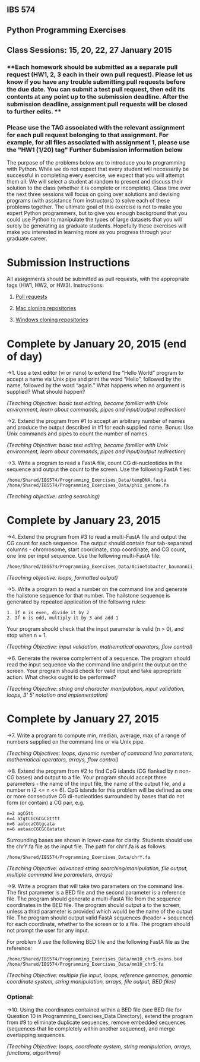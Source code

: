 ## **IBS 574**
## **Python Programming Exercises**
## Class Sessions: 15, 20, 22, 27 January 2015

### **Each homework should be submitted as a separate pull request (HW1, 2, 3 each in their own pull request). Please let us know if you have any trouble submitting pull requests before the due date. You can submit a test pull request, then edit its contents at any point up to the submission deadline. After the submission deadline, assignment pull requests will be closed to further edits. **

### **Please use the TAG associated with the relevant assignment for each pull request belonging to that assignment. For example, for all files associated with assignment 1, please use the "HW1 (1/20) tag" Further Submission information below**

The purpose of the problems below are to introduce you to programming with Python. While we do not expect that every student will necessarily be successful in completing every exercise, we expect that you will attempt them all. We will select a student at random to present and discuss their solution to the class (whether it is complete or incomplete). Class time over the next three sessions will focus on going over solutions and devising programs (with assistance from instructors) to solve each of these problems together. The ultimate goal of this exercise is not to make you expert Python programmers, but to give you enough background that you could use Python to manipulate the types of large datasets that you will surely be generating as graduate students. Hopefully these exercises will make you interested in learning more as you progress through your graduate career.

# **Submission Instructions** 
All assignments should be submitted as pull requests, with the appropriate tags (HW1, HW2, or HW3). Instructions:

1. [Pull requests](https://help.github.com/articles/using-pull-requests/)

2. [Mac cloning repositories](https://help.github.com/articles/working-with-repositories/)

3. [Windows cloning repositories](https://help.github.com/articles/adding-repositories-with-github-for-windows/)


# **Complete by January 20, 2015 (end of day)**
->1. Use a text editor (vi or nano) to extend the “Hello World” program to accept a name via Unix pipe and print the word “Hello”, followed by the name, followed by the word “again.” What happens when no argument is supplied? What should happen?

*(Teaching Objective: basic text editing, become familiar with Unix environment, learn about commands, pipes and input/output redirection)*

->2. Extend the program from #1 to accept an arbitrary number of names and produce the output described in #1 for each supplied name. Bonus: Use Unix commands and pipes to count the number of names.

*(Teaching Objective: basic text editing, become familiar with Unix environment, learn about commands, pipes and input/output redirection)*

->3. Write a program to read a FastA file, count CG di-nucleotides in the sequence and output the count to the screen. Use the following FastA files:

	/home/Shared/IBS574/Programming_Exercises_Data/tempDNA.fasta
	/home/Shared/IBS574/Programming_Exercises_Data/phix_genome.fa

*(Teaching objective: string searching)*

# **Complete by  January 23, 2015**
->4. Extend the program from #3 to read a multi-FastA file and output the CG count for each sequence. The output should contain four tab-separated columns - chromosome, start coordinate, stop coordinate, and CG count, one line per input sequence. Use the following multi-FastA file: 

	/home/Shared/IBS574/Programming_Exercises_Data/Acinetobacter_baumannii_AB5075.fa

*(Teaching objective: loops, formatted output)*

->5. Write a program to read a number on the command line and generate the hailstone sequence for that number. The hailstone sequence is generated by repeated application of the following rules:
	
	1. If n is even, divide it by 2
	2. If n is odd, multiply it by 3 and add 1

Your program should check that the input parameter is valid (n > 0), and stop when n = 1.

*(Teaching Objective: input validation, mathematical operators, flow control)*

->6. Generate the reverse complement of a sequence. The program should read the input sequence via the command line and print the output on the screen. Your program should check for valid input and take appropriate action. What checks ought to be performed?

*(Teaching Objective: string and character manipulation, input validation, loops, 3’ 5’ notation and implementation)*

# **Complete by January 27, 2015**
->7. Write a program to compute min, median, average, max of a range of numbers supplied on the command line or via Unix pipe.

*(Teaching Objectives: loops, dynamic number of command line parameters, mathematical operators, arrays, flow control)*

->8. Extend the program from #2 to find CpG islands (CG flanked by n non-CG bases) and output to a file. Your program should accept three parameters - the name of the input file, the name of the output file, and a number n (2 <= n <= 6).  CpG islands for this problem will be defined as one or more consecutive CG di-nucleotides surrounded by bases that do not form (or contain) a CG pair, e.g.

    n=2 agCGtt
    n=4 atgtCGCGCGCGtttt
    n=6 aatccaCGtgcata
    n=6 aataacCGCGCGatatat

Surrounding bases are shown in lower-case for clarity.
Students should use the chrY.fa file as the input file.  The path for chrY.fa is as follows:

    /home/Shared/IBS574/Programming_Exercises_Data/chrY.fa

*(Teaching Objective: advanced string searching/manipulation, file output, multiple command line parameters, arrays)*

->9. Write a program that will take two parameters on the command line. The first parameter is a BED file and the second parameter is a reference file. The program should generate a multi-FastA file from the sequence coordinates in the BED file. The program should output a to the screen, unless a third parameter is provided which would be the name of the output file. The program should output valid FastA sequences (header + sequence) for each coordinate, whether to the screen or to a file. The program should not prompt the user for any input.

For problem 9 use the following BED file and the following FastA file as the reference:

    /home/Shared/IBS574/Programming_Exercises_Data/mm10_chr5_exons.bed
    /home/Shared/IBS574/Programming_Exercises_Data/mm10_chr5.fa

*(Teaching Objective: multiple file input, loops, reference genomes, genomic coordinate system, string manipulation, arrays, file output, BED files)*

### **Optional:**
->10. Using the coordinates contained within a BED file (see BED file for Question 10 in Programming_Exercises_Data Directory), extend the program from #9 to eliminate duplicate sequences, remove embedded sequences (sequences that lie completely within another sequence), and merge overlapping sequences.

*(Teaching Objective: loops, coordinate system, string manipulation, arrays, functions, algorithms)*
